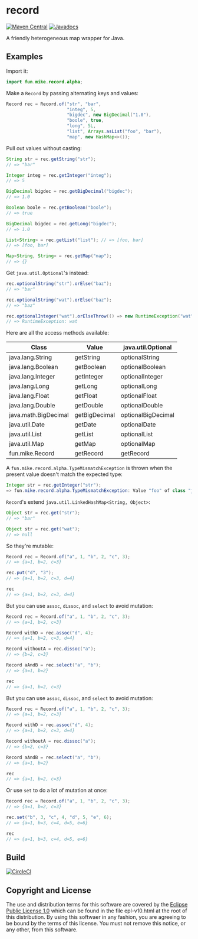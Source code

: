 # record

[![Maven Central](https://maven-badges.herokuapp.com/maven-central/fun.mike/record-alpha/badge.svg)](https://maven-badges.herokuapp.com/maven-central/fun.mike/record-alpha)
[![Javadocs](https://www.javadoc.io/badge/fun.mike/record-alpha.svg)](https://www.javadoc.io/doc/fun.mike/record-alpha)

A friendly heterogeneous map wrapper for Java.

## Examples

Import it:

```java
import fun.mike.record.alpha;
```

Make a `Record` by passing alternating keys and values:

```java
Record rec = Record.of("str", "bar",
                       "integ", 5,
                       "bigdec", new BigDecimal("1.0"),
                       "boole", true,
                       "long", 5L,
                       "list", Arrays.asList("foo", "bar"),
                       "map", new HashMap<>());
```

Pull out values without casting:

```java
String str = rec.getString("str");
// => "bar"

Integer integ = rec.getInteger("integ");
// => 5

BigDecimal bigdec = rec.getBigDecimal("bigdec");
// => 1.0

Boolean boole = rec.getBoolean("boole");
// => true

BigDecimal bigdec = rec.getLong("bigdec");
// => 1.0

List<String> = rec.getList("list"); // => [foo, bar]
// => [foo, bar]

Map<String, String> = rec.getMap("map");
// => {}
```

Get `java.util.Optional`'s instead:

```java
rec.optionalString("str").orElse("baz");
// => "bar"

rec.optionalString("wat").orElse("baz");
// => "baz"

rec.optionalInteger("wat").orElseThrow(() => new RuntimeException("wat"));
// => RuntimeException: wat
```

Here are all the access methods available:

| Class                | Value         | java.util.Optional |
| -------------------- | ------------- | ------------------ |
| java.lang.String     | getString     | optionalString     |
| java.lang.Boolean    | getBoolean    | optionalBoolean    |
| java.lang.Integer    | getInteger    | optionalInteger    |
| java.lang.Long       | getLong       | optionalLong       |
| java.lang.Float      | getFloat      | optionalFloat      |
| java.lang.Double     | getDouble     | optionalDouble     |
| java.math.BigDecimal | getBigDecimal | optionalBigDecimal |
| java.util.Date       | getDate       | optionalDate       |
| java.util.List       | getList       | optionalList       |
| java.util.Map        | getMap        | optionalMap        |
| fun.mike.Record      | getRecord     | getRecord          |

A `fun.mike.record.alpha.TypeMismatchException` is thrown when the present value doesn't match the expected type:

```java
Integer str = rec.getInteger("str");
=> fun.mike.record.alpha.TypeMismatchException: Value "foo" of class "java.lang.String" for key "str" must be an integer.
```

`Record`'s extend `java.util.LinkedHashMap<String, Object>`:

```java
Object str = rec.get("str");
// => "bar"

Object str = rec.get("wat");
// => null
```

So they're mutable:

```java
Record rec = Record.of("a", 1, "b", 2, "c", 3);
// => {a=1, b=2, c=3}

rec.put("d", "3");
// => {a=1, b=2, c=3, d=4}

rec
// => {a=1, b=2, c=3, d=4}
```

But you can use `assoc`, `dissoc`, and `select` to avoid mutation:

```java
Record rec = Record.of("a", 1, "b", 2, "c", 3);
// => {a=1, b=2, c=3}

Record withD = rec.assoc("d", 4);
// => {a=1, b=2, c=3, d=4}

Record withoutA = rec.dissoc("a");
// => {b=2, c=3}

Record aAndB = rec.select("a", "b");
// => {a=1, b=2}

rec
// => {a=1, b=2, c=3}
```

But you can use `assoc`, `dissoc`, and `select` to avoid mutation:

```java
Record rec = Record.of("a", 1, "b", 2, "c", 3);
// => {a=1, b=2, c=3}

Record withD = rec.assoc("d", 4);
// => {a=1, b=2, c=3, d=4}

Record withoutA = rec.dissoc("a");
// => {b=2, c=3}

Record aAndB = rec.select("a", "b");
// => {a=1, b=2}

rec
// => {a=1, b=2, c=3}
```

Or use `set` to do a lot of mutation at once:

```java
Record rec = Record.of("a", 1, "b", 2, "c", 3);
// => {a=1, b=2, c=3}

rec.set("b", 3, "c", 4, "d", 5, "e", 6);
// => {a=1, b=3, c=4, d=5, e=6}

rec
// => {a=1, b=3, c=4, d=5, e=6}
```

## Build

[![CircleCI](https://circleci.com/gh/mike706574/java-record.svg?style=svg)](https://circleci.com/gh/mike706574/java-record)

## Copyright and License

The use and distribution terms for this software are covered by the
[Eclipse Public License 1.0] which can be found in the file
epl-v10.html at the root of this distribution. By using this softwaer
in any fashion, you are agreeing to be bound by the terms of this
license. You must not remove this notice, or any other, from this
software.

[Eclipse Public License 1.0]: http://opensource.org/licenses/eclipse-1.0.php
